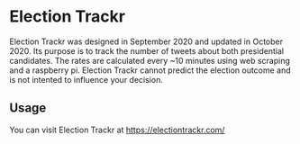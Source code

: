 # Election Trackr
Election Trackr was designed in September 2020 and updated in October 2020. Its purpose is to track the number of tweets about both presidential candidates. The rates are calculated every ~10 minutes using web scraping and a raspberry pi. Election Trackr cannot predict the election outcome and is not intented to influence your decision.

## Usage
You can visit Election Trackr at https://electiontrackr.com/
